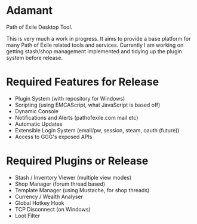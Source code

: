 # Adamant
Path of Exile Desktop Tool.

This is very much a work in progress. It aims to provide a base platform for many Path of Exile related tools and services. Currently I am working on getting stash/shop management implemented and tidying up the plugin system before release.

# Required Features for Release
* Plugin System (with repository for Windows)
* Scripting (using EMCAScript, what JavaScript is based off)
* Dynamic Console
* Notifications and Alerts (pathofexile.com mail etc)
* Automatic Updates
* Extensible Login System (email/pw, session, steam, oauth (future))
* Access to GGG's exposed APIs

# Required Plugins or Release
* Stash / Inventory Viewer (multiple view modes)
* Shop Manager (forum thread based)
* Template Manager (using Mustache, for shop threads)
* Currency / Wealth Analyser
* Global Hotkey Hook
* TCP Disconnect (on Windows)
* Loot Filter
